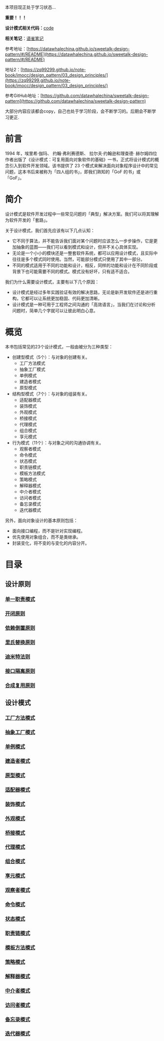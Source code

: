 本项目现正处于学习状态...

**重要！！！**

**设计模式相关代码：**[code](./code/designpattern)

**相关笔记**：[语雀笔记](https://www.yuque.com/poison02/vkw8bi)

参考地址：[https://datawhalechina.github.io/sweetalk-design-pattern/#/README](https://datawhalechina.github.io/sweetalk-design-pattern/#/README)

地址2：[https://zq99299.github.io/note-book/imocc/design_pattern/03_design_principles/](https://zq99299.github.io/note-book/imocc/design_pattern/03_design_principles/)

参考GitHub地址：[https://github.com/datawhalechina/sweetalk-design-pattern](https://github.com/datawhalechina/sweetalk-design-pattern)

大部分内容应该都会copy，自己也处于学习阶段，会不断学习的。后期会不断学习更正.

# 前言

1994 年，埃里希·伽玛、 约翰·弗利赛德斯、 拉尔夫·约翰逊和理查德· 赫尔姆四位作者出版了《设计模式：可复用面向对象软件的基础》一书，正式将设计模式的概念引入到软件开发领域。该书提供了 23 个模式来解决面向对象程序设计中的常见问题，这本书后来被称为「四人组的书」，即我们熟知的「GoF 的书」或「GoF」。

# 简介

设计模式是软件开发过程中一些常见问题的「典型」解决方案。我们可以将其理解为软件开发的「套路」。

关于设计模式，我们首先应该有以下几点认知：

- 它不同于算法，并不能告诉我们面对某个问题时应该怎么一步步操作，它是更加抽象的蓝图——我们可以看到模式和设计，但并不关心具体实现。
- 无论是一个小小的模块还是一整套软件系统，都可以应用设计模式，且实际中往往是多个模式同时使用。当然，可能部分模式只使用了其中一部分。
- 不同的模式适用于不同的功能和设计，相反，同样的功能和设计在不同阶段或背景下也可能需要不同的模式。模式没有好坏，只有适不适合。

我们为什么需要设计模式，主要有以下几个原因：

- 设计模式是经过多年实践验证有效的解决思路，无论是新开发软件还是进行重构，它都可以让系统更加稳固、代码更加清晰。
- 设计模式是一种可用于工程师之间沟通的「高效语言」，当我们在讨论和分析问题时，简单几个字就可以让彼此明白心意。

# 概览

本书包括常见的23个设计模式，一般由被分为三种类型：

- 创建型模式（5个）：与对象的创建有关。
  - 工厂方法模式
  - 抽象工厂模式
  - 单例模式
  - 建造者模式
  - 原型模式
- 结构型模式（7个）：与对象的组装有关。
  - 适配器模式
  - 装饰模式
  - 外观模式
  - 桥接模式
  - 代理模式
  - 组合模式
  - 享元模式
- 行为模式（11个）：与对象之间的沟通协调有关。
  - 观察者模式
  - 命令模式
  - 状态模式
  - 职责链模式
  - 模板方法模式
  - 策略模式
  - 解释器模式
  - 中介者模式
  - 访问者模式
  - 备忘录模式
  - 迭代器模式

另外，面向对象设计的基本原则包括：

- 面向接口编程，而不是针对实现编程。
- 优先使用对象组合，而不是类继承。
- 封装变化，将不变的与变化的内容分开。

# 目录

## 设计原则

### [单一职责模式](./page/设计原则/单一职责原则.md)

### [开闭原则](./page/设计原则/开闭原则.md)

### [依赖倒置原则](./page/设计原则/依赖倒置原则.md)

### [里氏替换原则](./page/设计原则/里氏替换原则.md)

### [迪米特法则](./page/设计原则/迪米特法则.md)

### [接口隔离原则](./page/设计原则/接口隔离原则.md)

### [合成复用原则](./page/设计原则/合成复用原则.md)

## 设计模式

### [工厂方法模式]()

### [抽象工厂模式]()

### [单例模式]()

### [建造者模式]()

### [原型模式]()

### [适配器模式]()

### [装饰模式]()

### [外观模式]()

### [桥接模式]()

### [代理模式]()

### [组合模式]()

### [享元模式]()

### [观察者模式]()

### [命令模式]()

### [状态模式]()

### [职责链模式]()

### [模板方法模式]()

### [策略模式]()

### [解释器模式]()

### [中介者模式]()

### [访问者模式]()

### [备忘录模式]()

### [迭代器模式]()